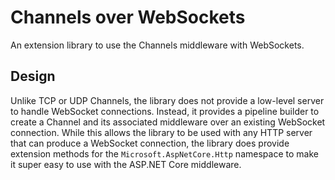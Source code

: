 # Channels over WebSockets

An extension library to use the Channels middleware with WebSockets.

## Design

Unlike TCP or UDP Channels, the library does not provide a low-level server to handle WebSocket connections. Instead, it provides a pipeline builder to create a Channel and its associated middleware over an existing WebSocket connection. While this allows the library to be used with any HTTP server that can produce a WebSocket connection, the library does provide extension methods for the `Microsoft.AspNetCore.Http` namespace to make it super easy to use with the ASP.NET Core middleware.
